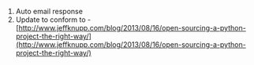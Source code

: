 1. Auto email response
1. Update to conform to - [http://www.jeffknupp.com/blog/2013/08/16/open-sourcing-a-python-project-the-right-way/](http://www.jeffknupp.com/blog/2013/08/16/open-sourcing-a-python-project-the-right-way/)
